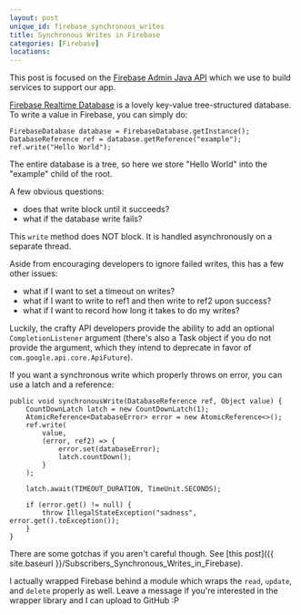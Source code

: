 ```yaml
---
layout: post
unique_id: firebase_synchronous_writes
title: Synchronous Writes in Firebase
categories: [Firebase]
locations: 
---
```


This post is focused on the [Firebase Admin Java API](https://github.com/firebase/firebase-admin-java) which we use to build services to support our app.

[Firebase Realtime Database](https://firebase.google.com/) is a lovely key-value tree-structured database.  To write a value in Firebase, you can simply do:

```
FirebaseDatabase database = FirebaseDatabase.getInstance();
DatabaseReference ref = database.getReference("example");
ref.write("Hello World");
```

The entire database is a tree, so here we store "Hello World" into the "example" child of the root.

A few obvious questions:
* does that write block until it succeeds?
* what if the database write fails?

This `write` method does NOT block.  It is handled asynchronously on a separate thread.

Aside from encouraging developers to ignore failed writes, this has a few other issues:
* what if I want to set a timeout on writes?
* what if I want to write to ref1 and then write to ref2 upon success?
* what if I want to record how long it takes to do my writes?

Luckily, the crafty API developers provide the ability to add an optional `CompletionListener` argument (there's also a Task object if you do not provide the argument, which they intend to deprecate in favor of `com.google.api.core.ApiFuture`).

If you want a synchronous write which properly throws on error, you can use a latch and a reference:

```
public void synchronousWrite(DatabaseReference ref, Object value) {
    CountDownLatch latch = new CountDownLatch(1);
    AtomicReference<DatabaseError> error = new AtomicReference<>();
    ref.write(
        value,
        (error, ref2) => {
    	    error.set(databaseError);
            latch.countDown();
        }
    );

    latch.await(TIMEOUT_DURATION, TimeUnit.SECONDS);

    if (error.get() != null) {
        throw IllegalStateException("sadness", error.get().toException());
    }
}
```

There are some gotchas if you aren't careful though.  See [this post]({{ site.baseurl }}/Subscribers_Synchronous_Writes_in_Firebase).

I actually wrapped Firebase behind a module which wraps the `read`, `update`, and `delete` properly as well.  Leave a message if you're interested in the wrapper library and I can upload to GitHub :P
